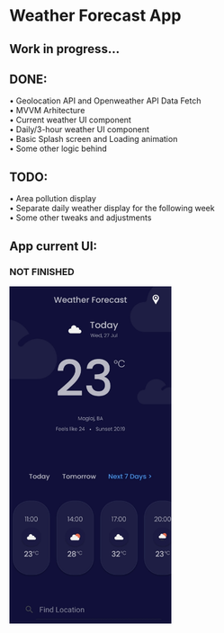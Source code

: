# Weather Forecast App
## Work in progress...

## DONE:
• Geolocation API and Openweather API Data Fetch </br>
• MVVM Arhitecture </br>
• Current weather UI component </br>
• Daily/3-hour weather UI component </br>
• Basic Splash screen and Loading animation </br>
• Some other logic behind

## TODO:
• Area pollution display </br>
• Separate daily weather display for the following week </br>
• Some other tweaks and adjustments

## App current UI:
### NOT FINISHED
<img src="https://github.com/edinSahbaz/xamarin-weather-app-v2/blob/master/Screenshot.jpg" height="600px"></img>
